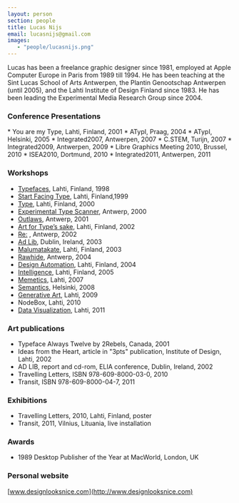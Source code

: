 ```yaml
---
layout: person
section: people
title: Lucas Nijs
email: lucasnijs@gmail.com
images:
   - "people/lucasnijs.png"
---
```


Lucas has been a freelance graphic designer since 1981, employed at Apple Computer Europe in Paris from 1989 till 1994. He has been teaching at the Sint Lucas School of Arts Antwerpen, the Plantin Genootschap Antwerpen (until 2005), and the Lahti Institute of Design Finland since 1983. He has been leading the Experimental Media Research Group since 2004.

<h3>Conference Presentations</h3>
* You are my Type, Lahti, Finland, 2001
* ATypI, Praag, 2004
* ATypI, Helsinki, 2005
* Integrated2007, Antwerpen, 2007
* C.STEM, Turijn, 2007
* Integrated2009, Antwerpen, 2009
* Libre Graphics Meeting 2010, Brussel, 2010
* ISEA2010, Dortmund, 2010
* Integrated2011, Antwerpen, 2011

<h3>Workshops</h3>

* [Typefaces](http://www.designlooksnice.com/Lahti1998.html), Lahti, Finland, 1998
* [Start Facing Type](http://www.designlooksnice.com/Lahti1999.html), Lahti, Finland,1999
* [Type](http://www.designlooksnice.com/Lahti2000.html), Lahti, Finland, 2000
* [Experimental Type Scanner](http://www.designlooksnice.com/ETS2000.html), Antwerp, 2000
* [Outlaws](http://www.designlooksnice.com/Outlaws.html), Antwerp, 2001
* [Art for Type’s sake](http://www.designlooksnice.com/Lahti2002.html), Lahti, Finland, 2002
* [Re:](http://www.designlooksnice.com/Re.html) , Antwerp, 2002
* [Ad Lib](http://www.designlooksnice.com/Dublin.html), Dublin, Ireland, 2003
* [Malumatakate](http://www.designlooksnice.com/Lahti2003.html), Lahti, Finland, 2003
* [Rawhide](http://www.designlooksnice.com/Rawhide.html), Antwerp, 2004
* [Design Automation](http://www.designlooksnice.com/Lahti2004.html), Lahti, Finland, 2004
* [Intelligence](http://www.designlooksnice.com/Lahti2005.html), Lahti, Finland, 2005
* [Memetics](http://www.designlooksnice.com/Lahti2007.html), Lahti, 2007
* [Semantics](http://www.designlooksnice.com/Helsinki2008.html), Helsinki, 2008
* [Generative Art](http://www.designlooksnice.com/Lahti2009.html), Lahti, 2009
* NodeBox, Lahti, 2010
* [Data Visualization](http://workshops.nodebox.net/2011-lahti/), Lahti, 2011

<h3>Art publications</h3>

* Typeface Always Twelve by 2Rebels, Canada, 2001
* Ideas from the Heart, article in "3pts" publication, Institute of Design, Lahti, 2002
* AD LIB, report and cd-rom, ELIA conference, Dublin, Ireland, 2002
* Travelling Letters, ISBN 978-609-8000-03-0, 2010
* Transit, ISBN 978-609-8000-04-7, 2011

<h3>Exhibitions</h3>

* Travelling Letters, 2010, Lahti, Finland, poster<br>
* Transit, 2011, Vilnius, Lituania, live installation<br>

<h3>Awards</h3>

* 1989 Desktop Publisher of the Year at MacWorld, London, UK<br>

<h3>Personal website</h3>

[www.designlooksnice.com](http://www.designlooksnice.com)